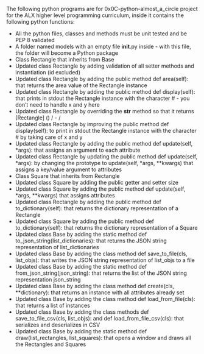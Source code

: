 The following python programs are for 0x0C-python-almost_a_circle project for the ALX higher level programming curriculum, inside it contains the following python functions:

* All the python files, classes and methods must be unit tested and be PEP 8 validated
* A folder named models with an empty file __init__.py inside - with this file, the folder will become a Python package
* Class Rectangle that inherits from Base
* Updated class Rectangle by adding validation of all setter methods and instantiation (id excluded)
* Updated class Rectangle by adding the public method def area(self): that returns the area value of the Rectangle instance
* Updated class Rectangle by adding the public method def display(self): that prints in stdout the Rectangle instance with the character # - you don’t need to handle x and y here
* Updated class Rectangle by overriding the __str__ method so that it returns [Rectangle] (<id>) <x>/<y> - <width>/<height>
* Updated class Rectangle by improving the public method def display(self): to print in stdout the Rectangle instance with the character # by taking care of x and y
* Updated class Rectangle by adding the public method def update(self, *args): that assigns an argument to each attribute
* Updated class Rectangle by updating the public method def update(self, *args): by changing the prototype to update(self, *args, **kwargs) that assigns a key/value argument to attributes
* Class Square that inherits from Rectangle
* Updated class Square by adding the public getter and setter size
* Updated class Square by adding the public method def update(self, *args, **kwargs) that assigns attributes
* Updated class Rectangle by adding the public method def to_dictionary(self): that returns the dictionary representation of a Rectangle
* Updated class Square by adding the public method def to_dictionary(self): that returns the dictionary representation of a Square
* Updated class Base by adding the static method def to_json_string(list_dictionaries): that returns the JSON string representation of list_dictionaries
* Updated class Base by adding the class method def save_to_file(cls, list_objs): that writes the JSON string representation of list_objs to a file
* Updated class Base by adding the static method def from_json_string(json_string): that returns the list of the JSON string representation json_string
* Updated class Base by adding the class method def create(cls, **dictionary): that returns an instance with all attributes already set
* Updated class Base by adding the class method def load_from_file(cls): that returns a list of instances
* Updated class Base by adding the class methods def save_to_file_csv(cls, list_objs): and def load_from_file_csv(cls): that serializes and deserializes in CSV
* Updated class Base by adding the static method def draw(list_rectangles, list_squares): that opens a window and draws all the Rectangles and Squares
